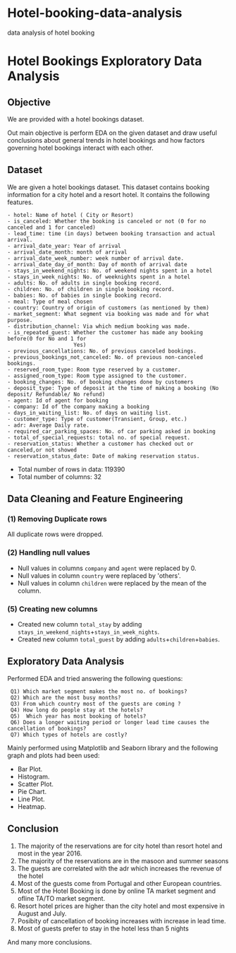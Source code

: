 # Hotel-booking-data-analysis
data analysis of hotel booking
# Hotel Bookings Exploratory Data Analysis

## Objective
We are provided with a hotel bookings dataset. 

Out main objective is perform EDA on the given dataset and draw useful conclusions about general trends in hotel bookings and how factors governing hotel bookings interact with each other.

## Dataset
We are given a hotel bookings dataset. This dataset contains booking information for a city hotel and a resort hotel. It contains the following features.

```
- hotel: Name of hotel ( City or Resort)
- is_canceled: Whether the booking is canceled or not (0 for no canceled and 1 for canceled)
- lead_time: time (in days) between booking transaction and actual arrival.
- arrival_date_year: Year of arrival
- arrival_date_month: month of arrival
- arrival_date_week_number: week number of arrival date.
- arrival_date_day_of_month: Day of month of arrival date
- stays_in_weekend_nights: No. of weekend nights spent in a hotel
- stays_in_week_nights: No. of weeknights spent in a hotel
- adults: No. of adults in single booking record.
- children: No. of children in single booking record.
- babies: No. of babies in single booking record. 
- meal: Type of meal chosen 
- country: Country of origin of customers (as mentioned by them)
- market_segment: What segment via booking was made and for what purpose.
- distribution_channel: Via which medium booking was made.
- is_repeated_guest: Whether the customer has made any booking before(0 for No and 1 for 
                     Yes)
- previous_cancellations: No. of previous canceled bookings.
- previous_bookings_not_canceled: No. of previous non-canceled bookings.
- reserved_room_type: Room type reserved by a customer.
- assigned_room_type: Room type assigned to the customer.
- booking_changes: No. of booking changes done by customers
- deposit_type: Type of deposit at the time of making a booking (No deposit/ Refundable/ No refund)
- agent: Id of agent for booking
- company: Id of the company making a booking
- days_in_waiting_list: No. of days on waiting list.
- customer_type: Type of customer(Transient, Group, etc.)
- adr: Average Daily rate.
- required_car_parking_spaces: No. of car parking asked in booking
- total_of_special_requests: total no. of special request.
- reservation_status: Whether a customer has checked out or canceled,or not showed 
- reservation_status_date: Date of making reservation status.
```

- Total number of rows in data: 119390
- Total number of columns: 32
## Data Cleaning and Feature Engineering

### (1) Removing Duplicate rows
All duplicate rows were dropped.

### (2) Handling null values
- Null values in columns `company` and `agent` were replaced by 0.
- Null values in column `country` were replaced by 'others'.
- Null values in column `children` were replaced by the mean of the column.

### (5) Creating new columns
- Created new column `total_stay` by adding `stays_in_weekend_nights`+`stays_in_week_nights`.
- Created new column `total_guest` by adding `adults`+`children`+`babies`.

## Exploratory Data Analysis

Performed EDA and tried answering the following questions:

```
 Q1) Which market segment makes the most no. of bookings?
 Q2) Which are the most busy months?
 Q3) From which country most of the guests are coming ?
 Q4) How long do people stay at the hotels?
 Q5)  Which year has most booking of hotels?
 Q6) Does a longer waiting period or longer lead time causes the cancellation of bookings?
 Q7) Which types of hotels are costly?

```

Mainly performed using Matplotlib and Seaborn library and the following graph and plots had been used:
  -  Bar Plot.
  -  Histogram.
   - Scatter Plot.
   - Pie Chart.
   - Line Plot.
   - Heatmap.

## Conclusion

1) The majority of the reservations are for city hotel than resort hotel and most in the year 2016.
2) The majority of the reservations are in the masoon and summer seasons
3) The guests are correlated with the adr which increases the revenue of the hotel
4) Most of the guests come from Portugal and other European countries.
5) Most of the Hotel Booking is done by online TA market segment and ofline TA/TO market segment.
6) Resort hotel prices are higher than the city hotel and most expensive in August and July.
7) Posibity of cancellation of booking increases with increase in lead time.
8) Most of guests prefer to stay in the hotel less than 5 nights

And many more conclusions.




